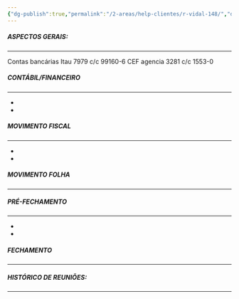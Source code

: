 ```yaml
---
{"dg-publish":true,"permalink":"/2-areas/help-clientes/r-vidal-148/","dgPassFrontmatter":true,"created":"2025-10-13T14:29:07.141-03:00","updated":"2025-10-13T14:35:07.573-03:00"}
---
```


##### **ASPECTOS GERAIS:**
___

Contas bancárias
 Itau 7979 c/c 99160-6
CEF agencia 3281 c/c 1553-0




##### **CONTÁBIL/FINANCEIRO**
___
 - 
 - 


##### **MOVIMENTO FISCAL**
____

 - 
 - 



##### **MOVIMENTO FOLHA**
____




##### **PRÉ-FECHAMENTO**
___

 - 
 - 



##### **FECHAMENTO**
___










##### **HISTÓRICO DE REUNIÕES:**
___


